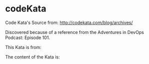 # codeKata
Code Kata's Source from:
http://codekata.com/blog/archives/

Discovered because of a reference from the Adventures in DevOps Podcast: Episode 101.

This Kata is from:
<URL of Kata>

The content of the Kata is:
<Content of the Kata>
